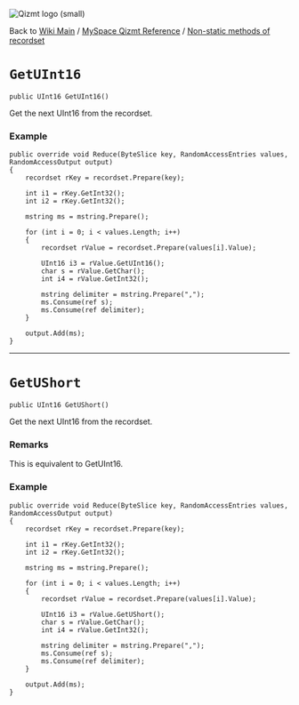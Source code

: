 <a href='Hidden comment: Image:'></a><img src='http://qizmt.googlecode.com/svn/wiki/images/Qizmt_logo_small.png' alt='Qizmt logo (small)' />

Back to <a href='Hidden comment: Link:'></a>[Wiki Main](Main.md) / [MySpace Qizmt Reference](MySpaceQizmtReference.md) / [Non-static methods of recordset](MySpaceQizmtReferenceRecordsetMethods.md)



# `GetUInt16` #
`public UInt16 GetUInt16()`

Get the next UInt16 from the recordset.

### Example ###
```
public override void Reduce(ByteSlice key, RandomAccessEntries values, RandomAccessOutput output)
{
    recordset rKey = recordset.Prepare(key);

    int i1 = rKey.GetInt32();
    int i2 = rKey.GetInt32();

    mstring ms = mstring.Prepare();

    for (int i = 0; i < values.Length; i++)
    {
        recordset rValue = recordset.Prepare(values[i].Value);

        UInt16 i3 = rValue.GetUInt16();
        char s = rValue.GetChar();
        int i4 = rValue.GetInt32();

        mstring delimiter = mstring.Prepare(",");
        ms.Consume(ref s);
        ms.Consume(ref delimiter);
    }

    output.Add(ms);
} 
```

---




# `GetUShort` #
`public UInt16 GetUShort()`

Get the next UInt16 from the recordset.
### Remarks ###
This is equivalent to GetUInt16.

### Example ###
```
public override void Reduce(ByteSlice key, RandomAccessEntries values, RandomAccessOutput output)
{
    recordset rKey = recordset.Prepare(key);

    int i1 = rKey.GetInt32();
    int i2 = rKey.GetInt32();

    mstring ms = mstring.Prepare();

    for (int i = 0; i < values.Length; i++)
    {
        recordset rValue = recordset.Prepare(values[i].Value);

        UInt16 i3 = rValue.GetUShort();
        char s = rValue.GetChar();
        int i4 = rValue.GetInt32();

        mstring delimiter = mstring.Prepare(",");
        ms.Consume(ref s);
        ms.Consume(ref delimiter);
    }

    output.Add(ms);
} 
```